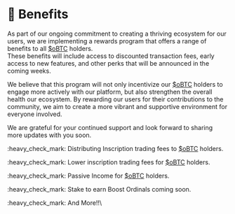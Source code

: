# 🎁 Benefits

As part of our ongoing commitment to creating a thriving ecosystem for our users, we are implementing a rewards program that offers a range of benefits to all [$oBTC](usdobtc/) holders. \
These benefits will include access to discounted transaction fees, early access to new features, and other perks that will be announced in the coming weeks.

We believe that this program will not only incentivize our [$oBTC](usdobtc/) holders to engage more actively with our platform, but also strengthen the overall health our ecosystem.  By rewarding our users for their contributions to the community, we aim to create a more vibrant and supportive environment for everyone involved.

We are grateful for your continued support and look forward to sharing more updates with you soon.

:heavy\_check\_mark: Distributing Inscription trading fees to [$oBTC](https://app.uniswap.org/#/swap?outputCurrency=0xff770e4c68e35db85c6e0e89a43750ec02bdb2ac) holders.

:heavy\_check\_mark: Lower inscription trading fees for [$oBTC](https://app.uniswap.org/#/swap?outputCurrency=0xff770e4c68e35db85c6e0e89a43750ec02bdb2ac) holders.

:heavy\_check\_mark: Passive Income for [$oBTC](https://app.uniswap.org/#/swap?outputCurrency=0xff770e4c68e35db85c6e0e89a43750ec02bdb2ac) holders.&#x20;

:heavy\_check\_mark: Stake to earn Boost Ordinals coming soon.

:heavy\_check\_mark: And More!!\




